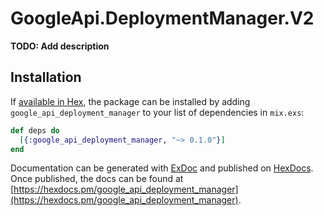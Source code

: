 # GoogleApi.DeploymentManager.V2

**TODO: Add description**

## Installation

If [available in Hex](https://hex.pm/docs/publish), the package can be installed
by adding `google_api_deployment_manager` to your list of dependencies in `mix.exs`:

```elixir
def deps do
  [{:google_api_deployment_manager, "~> 0.1.0"}]
end
```

Documentation can be generated with [ExDoc](https://github.com/elixir-lang/ex_doc)
and published on [HexDocs](https://hexdocs.pm). Once published, the docs can
be found at [https://hexdocs.pm/google_api_deployment_manager](https://hexdocs.pm/google_api_deployment_manager).
